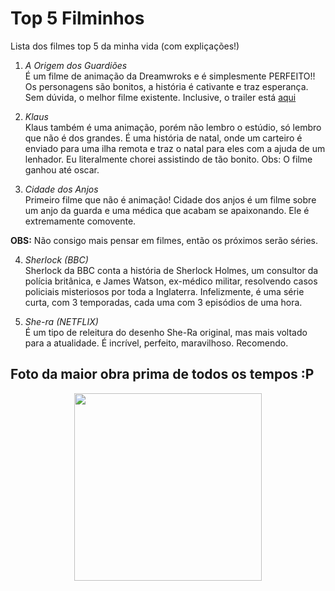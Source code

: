 # Top 5 Filminhos

Lista dos filmes top 5 da minha vida (com expliçações!)

1. <i>A Origem dos Guardiões</i><br>
É um filme de animação da Dreamwroks e é simplesmente PERFEITO!! Os personagens são bonitos, a história é cativante e traz esperança. Sem dúvida, o melhor filme existente. Inclusive, o trailer está [aqui](https://www.youtube.com/watch?v=s8LFD1Ppidg&pp=ygUfYSBvcmlnZW0gZG9zIGd1YXJkacO1ZXMgdHJhaWVscg%3D%3D)

2. <i>Klaus</i><br>
Klaus também é uma animação, porém não lembro o estúdio, só lembro que não é dos grandes. É uma história de natal, onde um carteiro é enviado para uma ilha remota e traz o natal para eles com a ajuda de um lenhador. Eu literalmente chorei assistindo de tão bonito. Obs: O filme ganhou até oscar.

3. <i>Cidade dos Anjos</i><br>
Primeiro filme que não é animação! Cidade dos anjos é um filme sobre um anjo da guarda e uma médica que acabam se apaixonando. Ele é extremamente comovente.

<p><b>OBS:</b> Não consigo mais pensar em filmes, então os próximos serão séries.</p>

4. <i>Sherlock (BBC)</i><br>
Sherlock da BBC conta a história de Sherlock Holmes, um consultor da polícia britânica, e James Watson, ex-médico militar, resolvendo casos policiais misteriosos por toda a Inglaterra. Infelizmente, é uma série curta, com 3 temporadas, cada uma com 3 episódios de uma hora.

5. <i>She-ra (NETFLIX)</i><br>
É um tipo de releitura do desenho She-Ra original, mas mais voltado para a atualidade. É incrível, perfeito, maravilhoso. Recomendo.


## Foto da maior obra prima de todos os tempos :P
<p align=center>
<img src="https://th.bing.com/th/id/OIP.ZS9CtGajN_ZPva73H5PP1AHaEK?w=275&h=180&c=7&r=0&o=5&pid=1.7" width=300>
</p>

